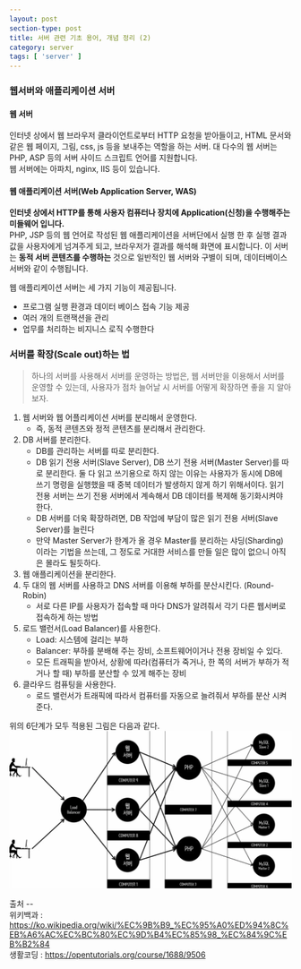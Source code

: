 ```yaml
---
layout: post
section-type: post
title: 서버 관련 기초 용어, 개념 정리 (2)
category: server
tags: [ 'server' ]
---
```


### 웹서버와 애플리케이션 서버

#### 웹 서버
인터넷 상에서 웹 브라우저 클라이언트로부터 HTTP 요청을 받아들이고, HTML 문서와 같은 웹 페이지, 그림, css, js 등을 보내주는 역할을 하는 서버. 대 다수의 웹 서버는 PHP, ASP 등의 서버 사이드 스크립트 언어를 지원합니다.      
웹 서버에는 아파치, nginx, IIS 등이 있습니다.  

#### 웹 애플리케이션 서버(Web Application Server, WAS)
__인터넷 상에서 HTTP를 통해 사용자 컴퓨터나 장치에 Application(신청)을 수행해주는 미들웨어 입니다.__  
PHP, JSP 등의 웹 언어로 작성된 웹 애플리케이션을 서버단에서 실행 한 후 실행 결과값을 사용자에게 넘겨주게 되고, 브라우저가 결과를 해석해 화면에 표시합니다. 이 서버는 __동적 서버 콘텐츠를 수행하는__ 것으로 일반적인 웹 서버와 구별이 되며, 데이터베이스 서버와 같이 수행됩니다.  

웹 애플리케이션 서버는 세 가지 기능이 제공됩니다.
- 프로그램 실행 환경과 데이터 베이스 접속 기능 제공
- 여러 개의 트랜잭션을 관리
- 업무를 처리하는 비지니스 로직 수행한다

### 서버를 확장(Scale out)하는 법

> 하나의 서버를 사용해서 서버를 운영하는 방법은, 웹 서버만을 이용해서 서버를 운영할 수 있는데, 사용자가 점차 늘어날 시 서버를 어떻게 확장하면 좋을 지 알아보자.

1. 웹 서버와 웹 어플리케이션 서버를 분리해서 운영한다.
    - 즉, 동적 콘텐츠와 정적 콘텐츠를 분리해서 관리한다.
2. DB 서버를 분리한다.
    - DB를 관리하는 서버를 따로 분리한다.
    - DB 읽기 전용 서버(Slave Server), DB 쓰기 전용 서버(Master Server)를 따로 분리한다. 둘 다 읽고 쓰기용으로 하지 않는 이유는 사용자가 동시에 DB에 쓰기 명령을 실행했을 때 중복 데이터가 발생하지 않게 하기 위해서이다. 읽기 전용 서버는 쓰기 전용 서버에서 계속해서 DB 데이터를 복제해 동기화시켜야 한다.
    - DB 서버를 더욱 확장하려면, DB 작업에 부담이 많은 읽기 전용 서버(Slave Server)를 늘린다
    - 만약 Master Server가 한계가 올 경우 Master를 분리하는 샤딩(Sharding) 이라는 기법을 쓰는데, 그 정도로 거대한 서비스를 만들 일은 많이 없으니 아직은 몰라도 될듯하다.
3. 웹 애플리케이션을 분리한다.
4. 두 대의 웹 서버를 사용하고 DNS 서버를 이용해 부하를 분산시킨다. (Round-Robin)
    - 서로 다른 IP를 사용자가 접속할 때 마다 DNS가 알려줘서 각기 다른 웹서버로 접속하게 하는 방법
5. 로드 밸런서(Load Balancer)를 사용한다.
    - Load: 시스템에 걸리는 부하
    - Balancer: 부하를 분배해 주는 장비, 소프트웨어이거나 전용 장비일 수 있다.
    - 모든 트래픽을 받아서, 상황에 따라(컴퓨터가 죽거나, 한 쪽의 서버가 부하가 적거나 할 때) 부하를 분산할 수 있게 해주는 장비
6. 클라우드 컴퓨팅을 사용한다.
    - 로드 밸런서가 트래픽에 따라서 컴퓨터를 자동으로 늘려줘서 부하를 분산 시켜준다.

위의 6단계가 모두 적용된 그림은 다음과 같다.  
![scale-out](/images/posts/scale-out.png)  

출처 --  
위키백과 : https://ko.wikipedia.org/wiki/%EC%9B%B9_%EC%95%A0%ED%94%8C%EB%A6%AC%EC%BC%80%EC%9D%B4%EC%85%98_%EC%84%9C%EB%B2%84  
생활코딩 : https://opentutorials.org/course/1688/9506  
